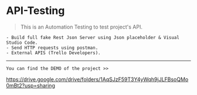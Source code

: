 # API-Testing
> This is an Automation Testing to test project's API.
```
- Build full fake Rest Json Server using Json placeholder & Visual Studio Code.
- Send HTTP requests using postman. 
- External APIS (Trello Developers).
```
_________________________________________________________________________________________________________
```
You can find the DEMO of the project >>
```
 https://drive.google.com/drive/folders/1AqSJzF59T3Y4yWqh9jJLFBsoQMo0mBt2?usp=sharing

